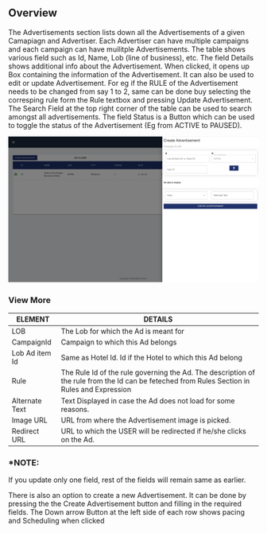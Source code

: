 ## Overview

The Advertisements section lists down all the Advertisements of a given Camapiagn and Advertiser. Each Advertiser can have multiple campaigns and each campaign can have muilitple Advertisements. The table shows various field such as Id, Name, Lob (line of business), etc. The field Details shows additional info about the Advertisement. When clicked, it opens up Box containing the information of the Advertisement. It can also be used to edit or update Advertisement. For eg if the RULE of the Advertisement needs to be changed from say 1 to 2, same can be done buy selecting the corresping rule form the Rule textbox and pressing Update Advertisement.
The Search Field at the top right corner of the table can be used to search amongst all advertisements. The field Status is a Button which can be used to toggle the status of the Advertisement (Eg from ACTIVE to PAUSED).

![alt text for screen readers](/img/Advertisment/Advertisement.png "Text to show on mouseover")   

###                     View More

| ELEMENT      | DETAILS |
| ----------- | ----------- |
| LOB      | The Lob for which the Ad is meant for       |
| CampaignId  | Campaign to which this Ad belongs       |
|Lob Ad item Id|Same as Hotel Id. Id if the Hotel to which this Ad belong   |
| Rule  | The Rule Id of the rule governing the Ad. The description of the rule from the Id can be feteched from Rules Section in Rules and Expression      |
| Alternate Text  | Text Displayed in case the Ad does not load for some reasons.      |
| Image URL  | URL from where the Advertisement image is picked.      |
| Redirect URL | URL to which the USER will be redirected if he/she clicks on the Ad.      |

### *NOTE: 
If you update only one field, rest of the fields will remain same as earlier.

There is also an option to create a new Advertisement. It can be done by pressing the the Create Advertisement button and filling in the required fields.
The Down arrow Button at the left side of each row shows pacing and Scheduling when clicked